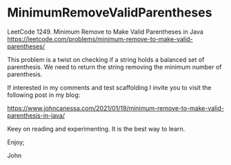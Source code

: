 # MinimumRemoveValidParentheses
LeetCode 1249. Minimum Remove to Make Valid Parentheses in Java
https://leetcode.com/problems/minimum-remove-to-make-valid-parentheses/

This problem is a twist on checking if a string holds a balanced set of parenthesis.
We need to return the string removing the minimum number of parenthesis.

If interested in my comments and test scaffolding I invite you to visit the 
following post in my blog:

https://www.johncanessa.com/2021/01/19/minimum-remove-to-make-valid-parenthesis-in-java/

Keey on reading and experimenting.
It is the best way to learn.

Enjoy;

John
